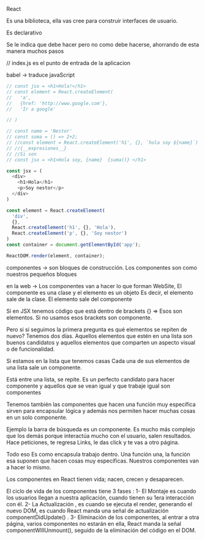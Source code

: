 React

Es una biblioteca, ella vas cree para construir interfaces de usuario.

Es declarativo

Se le indica que debe hacer pero no como debe hacerse, ahorrando de esta manera muchos pasos


//
index.js es el punto de entrada de la aplicacion 

babel -> traduce javaScript

```js
// const jsx = <h1>Hola!</h1>
// const element = React.createElement(
//   'a',
//   {href: 'http://www.google.com'},
//   'Ir a google'

// )

// const name = 'Nestor'
// const suma = () => 2+2;
// //const element = React.createElement('h1', {}, `hola soy ${name}`)
// //{__expresiones__}
// //Si son 
// const jsx = <h1>Hola soy, {name}  {suma()} </h1>

const jsx = (
  <div>
    <h1>Hola</h1>
    <p>Soy nestor</p>
  </div>
)

const element = React.createElement(
  'div',
  {},
  React.createElement('h1', {}, 'Hola'),
  React.createElement('p', {}, 'Soy nestor')
)
const container = document.getElementById('app');

ReactDOM.render(element, container);

```
componentes -> son bloques de construcción.
Los componentes son como nuestros pequeños bloques

en la web -> Los componentes van a hacer lo que forman WebSite, 
El componente es una clase y el elemento es un objeto Es decir, el elemento sale de la clase. El elemento sale del componente 

Si en JSX tenemos código que está dentro de brackets {} => Esos son elementos.
Si no usamos esos brackets son componente. 

Pero si si seguimos la primera pregunta es qué elementos se repiten de nuevo?
Tenemos dos días. Aquellos elementos que estén en una lista son buenos candidatos y aquellos elementos que comparten un aspecto visual o de funcionalidad. 

Si estamos en la lista que tenemos casas Cada una de sus elementos de una lista sale un componente. 

Está entre una lista, se repite. Es un perfecto candidato para hacer componente y aquellos que se vean igual y que trabaje igual son componentes

Tenemos también las componentes que hacen una función muy específica sirven para encapsular lógica y además nos permiten hacer muchas cosas en un solo componente. 

Ejemplo la barra de búsqueda es un componente. Es mucho más complejo que los demás porque interactúa mucho con el usuario, salen resultados. Hace peticiones, te regresa Links, le das click y te vas a otro página. 

Todo eso Es como encapsula trabajo dentro. Una función una, la función esa suponen que hacen cosas muy específicas. Nuestros componentes van a hacer lo mismo. 

Los componentes en React tienen vida; nacen, crecen y desaparecen.

El ciclo de vida de los componentes tiene 3 fases :
1- El Montaje es cuando los usuarios llegan a nuestra aplicación, cuando tienen su 1era interacción con él.
2- La Actualización , es cuando se ejecuta el render, generando el nuevo DOM, es cuando React manda una señal de actualización componentDidUpdate() .
3- Eliminación de los componentes, al entrar a otra página, varios componentes no estarán en ella, React manda la señal componentWIllUnmount(), seguido de la eliminación del código en el DOM.